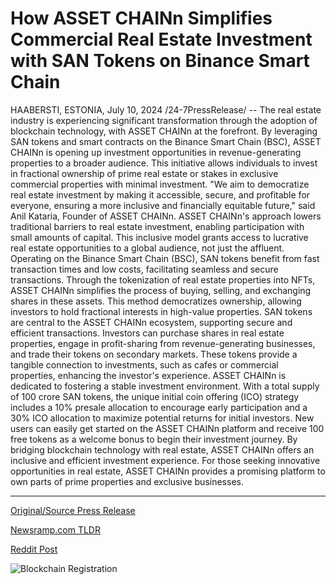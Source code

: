 # How ASSET CHAINn Simplifies Commercial Real Estate Investment with SAN Tokens on Binance Smart Chain

HAABERSTI, ESTONIA, July 10, 2024 /24-7PressRelease/ -- The real estate industry is experiencing significant transformation through the adoption of blockchain technology, with ASSET CHAINn at the forefront. By leveraging SAN tokens and smart contracts on the Binance Smart Chain (BSC), ASSET CHAINn is opening up investment opportunities in revenue-generating properties to a broader audience. This initiative allows individuals to invest in fractional ownership of prime real estate or stakes in exclusive commercial properties with minimal investment.  "We aim to democratize real estate investment by making it accessible, secure, and profitable for everyone, ensuring a more inclusive and financially equitable future," said Anil Kataria, Founder of ASSET CHAINn.  ASSET CHAINn's approach lowers traditional barriers to real estate investment, enabling participation with small amounts of capital. This inclusive model grants access to lucrative real estate opportunities to a global audience, not just the affluent. Operating on the Binance Smart Chain (BSC), SAN tokens benefit from fast transaction times and low costs, facilitating seamless and secure transactions.  Through the tokenization of real estate properties into NFTs, ASSET CHAINn simplifies the process of buying, selling, and exchanging shares in these assets. This method democratizes ownership, allowing investors to hold fractional interests in high-value properties.  SAN tokens are central to the ASSET CHAINn ecosystem, supporting secure and efficient transactions. Investors can purchase shares in real estate properties, engage in profit-sharing from revenue-generating businesses, and trade their tokens on secondary markets. These tokens provide a tangible connection to investments, such as cafes or commercial properties, enhancing the investor's experience.  ASSET CHAINn is dedicated to fostering a stable investment environment. With a total supply of 100 crore SAN tokens, the unique initial coin offering (ICO) strategy includes a 10% presale allocation to encourage early participation and a 30% ICO allocation to maximize potential returns for initial investors. New users can easily get started on the ASSET CHAINn platform and receive 100 free tokens as a welcome bonus to begin their investment journey.  By bridging blockchain technology with real estate, ASSET CHAINn offers an inclusive and efficient investment experience. For those seeking innovative opportunities in real estate, ASSET CHAINn provides a promising platform to own parts of prime properties and exclusive businesses. 

---

[Original/Source Press Release](https://www.24-7pressrelease.com/press-release/512362/how-asset-chainn-simplifies-commercial-real-estate-investment-with-san-tokens-on-binance-smart-chain)
                    

[Newsramp.com TLDR](None) 



[Reddit Post](https://www.reddit.com/r/CryptoNewsInfo/comments/1dzpiav/asset_chainn_revolutionizes_real_estate/) 



![Blockchain Registration](https://cdn.newsramp.app/24-7PressRelease/qrcode/247/10/navyVfSH.webp)